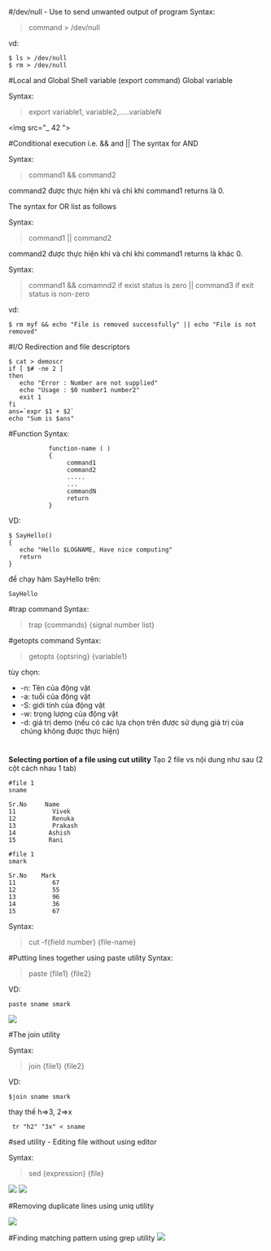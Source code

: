 #/dev/null - Use to send unwanted output of program
Syntax:
> command > /dev/null

vd:
```
$ ls > /dev/null
$ rm > /dev/null
```

#Local and Global Shell variable (export command)
Global variable

Syntax:
> export variable1, variable2,.....variableN

<ỉmg src="_ 42 ">

#Conditional execution i.e. && and ||
The syntax for AND

Syntax:
> command1 && command2

command2 được thực hiện khi và chỉ khi command1 returns là 0.

The syntax for OR list as follows

Syntax:
> command1 || command2

command2 được thực hiện khi và chỉ khi command1 returns là khác 0.

Syntax:
> command1 && comamnd2 if exist status is zero || command3 if exit status is non-zero

vd:
```
$ rm myf && echo "File is removed successfully" || echo "File is not removed"
```
#I/O Redirection and file descriptors
```
$ cat > demoscr
if [ $# -ne 2 ]
then
   echo "Error : Number are not supplied"
   echo "Usage : $0 number1 number2"
   exit 1
fi
ans=`expr $1 + $2`
echo "Sum is $ans"
```
#Function
Syntax:
```
           function-name ( )
           {
                command1
                command2
                .....
                ...
                commandN
                return
           }
```
VD:
```
$ SayHello()
{
   echo "Hello $LOGNAME, Have nice computing"
   return
}
```
để chạy hàm SayHello trên:
```
SayHello
```
#trap command
Syntax:
>trap {commands} {signal number list}

#getopts command
Syntax:
> getopts {optsring} {variable1}

tùy chọn:
* -n: Tên của động vật
* -a: tuổi của động vật
* -S: giới tính của động vật
* -w: trọng lượng của động vật
* -d: giá trị demo (nếu có các lựa chọn trên được sử dụng giá trị của chúng không được thực hiện)

#
**Selecting portion of a file using cut utility**
Tạo 2 file vs nội dung như sau (2 cột cách nhau 1 tab)
```
#file 1
sname

Sr.No     Name
11          Vivek
12          Renuka
13          Prakash
14         Ashish
15         Rani

#file 1
smark

Sr.No    Mark
11          67
12          55
13          96
14          36
15          67
```
Syntax:
> cut -f{field number} {file-name}

#Putting lines together using paste utility
Syntax:
> paste {file1} {file2}

VD:
```
paste sname smark
```

<img src="_ 43">

#The join utility

Syntax:
> join {file1} {file2}

VD:
```
$join sname smark
```

thay thế h=>3, 2=>x
```
 tr "h2" "3x" < sname
```

#sed utility - Editing file without using editor

Syntax:
> sed {expression} {file}

<img src="_ 44">

<img src="_ 45">

#Removing duplicate lines using uniq utility

<img src="_ 46">

#Finding matching pattern using grep utility
<img src="_ 47">
